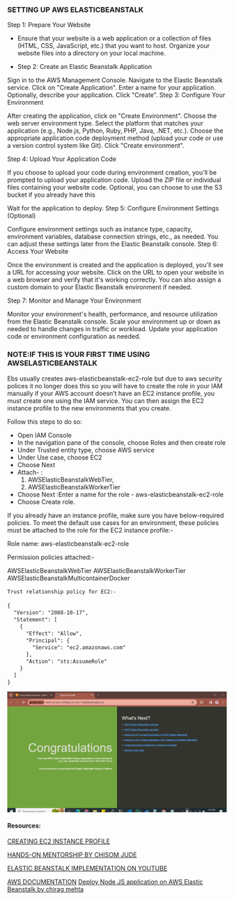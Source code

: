 ### SETTING UP AWS ELASTICBEANSTALK
Step 1: Prepare Your Website

* Ensure that your website is a web application or a collection of files (HTML, CSS, JavaScript, etc.) that you want to host. Organize your website files into a directory on your local machine.

* Step 2: Create an Elastic Beanstalk Application

Sign in to the AWS Management Console.
Navigate to the Elastic Beanstalk service.
Click on "Create Application".
Enter a name for your application.
Optionally, describe your application.
Click "Create".
Step 3: Configure Your Environment

After creating the application, click on "Create Environment".
Choose the web server environment type.
Select the platform that matches your application (e.g., Node.js, Python, Ruby, PHP, Java, .NET, etc.).
Choose the appropriate application code deployment method (upload your code or use a version control system like Git).
Click "Create environment".

Step 4: Upload Your Application Code

If you choose to upload your code during environment creation, you'll be prompted to upload your application code.
Upload the ZIP file or individual files containing your website code.
Optional, you can choose to use the S3 bucket if you already have this 

Wait for the application to deploy.
Step 5: Configure Environment Settings (Optional)

Configure environment settings such as instance type, capacity, environment variables, database connection strings, etc., as needed.
You can adjust these settings later from the Elastic Beanstalk console.
Step 6: Access Your Website

Once the environment is created and the application is deployed, you'll see a URL for accessing your website.
Click on the URL to open your website in a web browser and verify that it's working correctly.
You can also assign a custom domain to your Elastic Beanstalk environment if needed.

Step 7: Monitor and Manage Your Environment

Monitor your environment's health, performance, and resource utilization from the Elastic Beanstalk console. Scale your environment up or down as needed to handle changes in traffic or workload. Update your application code or environment configuration as needed.

### NOTE:IF THIS IS YOUR FIRST TIME USING AWSELASTICBEANSTALK 
Ebs usually creates  aws-elasticbeanstalk-ec2-role but due to aws security polices it no longer does this so you will have to create the role in your IAM manually 
if your AWS account doesn’t have an EC2 instance profile, you must create one using the IAM service. You can then assign the EC2 instance profile to the new environments that you create.

Follow this steps to do so:

- Open IAM Console 
- In the navigation pane of the console, choose Roles and then create role
- Under Trusted entity type, choose AWS service 
- Under Use case, choose EC2 
- Choose Next 
- Attach- :
  1. AWSElasticBeanstalkWebTier,
  2. AWSElasticBeanstalkWorkerTier
- Choose Next :Enter a name for the role - aws-elasticbeanstalk-ec2-role 
- Choose Create role.

If you already have an instance profile, make sure you have below-required policies. To meet the default use cases for an environment, these policies must be attached to the role for the EC2 instance profile:-

Role name: aws-elasticbeanstalk-ec2-role

Permission policies attached:-

AWSElasticBeanstalkWebTier
AWSElasticBeanstalkWorkerTier
AWSElasticBeanstalkMulticontainerDocker
```
Trust relationship policy for EC2:-

{
  "Version": "2008-10-17",
  "Statement": [
    {
      "Effect": "Allow",
      "Principal": {
        "Service": "ec2.amazonaws.com"
      },
      "Action": "sts:AssumeRole"
    }
  ]
}
```
![alt text](image.png)
#### Resources:

[CREATING EC2 INSTANCE PROFILE](https://stackoverflow.com/questions/30790666/error-with-not-existing-instance-profile-while-trying-to-get-a-django-project-ru/76620598#76620598)

[HANDS-ON MENTORSHIP BY CHISOM JUDE](https://github.com/genejike/Hands-on-Devops-Project/blob/master/Project-02/02%20-%20AWS/buildonaws.md)

[ELASTIC BEANSTALK IMPLEMENTATION ON YOUTUBE  ](https://www.youtube.com/watch?v=3h7PMHnilkM)

[AWS DOCUMENTATION](https://docs.aws.amazon.com/elasticbeanstalk/latest/dg/GettingStarted.CreateApp.html)
[Deploy Node JS application on AWS Elastic Beanstalk by chirag mehta](https://medium.com/@chiragmehta900/deploy-node-js-application-on-aws-elastic-beanstalk-dec0d420955a#:~:text=The%20first%20step%20is%20to,a%20name%20to%20your%20app.&text=Choose%20Managed%20platform%20in%20%22Platform%20type%22%2C%20and%20Node.)